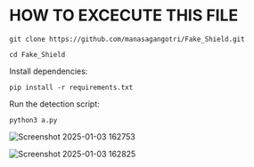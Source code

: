 # HOW TO EXCECUTE THIS FILE
    git clone https://github.com/manasagangotri/Fake_Shield.git
    
    cd Fake_Shield

Install dependencies:
       
    pip install -r requirements.txt

Run the  detection script:

    python3 a.py




![Screenshot 2025-01-03 162753](https://github.com/user-attachments/assets/67c294f7-300c-438c-b732-872f14022e2d)






![Screenshot 2025-01-03 162825](https://github.com/user-attachments/assets/7f1855ff-13f6-4918-9a7c-30ebc7cebd3b)
